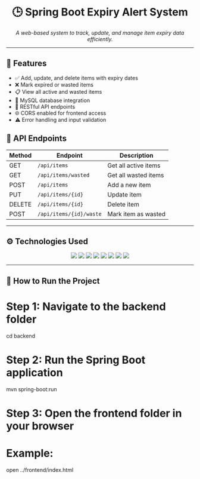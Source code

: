 <h1 align="center">🕒 Spring Boot Expiry Alert System</h1>
<p align="center"><em>A web-based system to track, update, and manage item expiry data efficiently.</em></p>

---

## 🔧 Features

- ✅ Add, update, and delete items with expiry dates  
- ❌ Mark expired or wasted items  
- 📋 View all active and wasted items  
- 💾 MySQL database integration  
- 🔗 RESTful API endpoints  
- 🌐 CORS enabled for frontend access  
- ⚠️ Error handling and input validation  


## 🔌 API Endpoints

| Method | Endpoint                | Description              |
|--------|-------------------------|--------------------------|
| GET    | `/api/items`            | Get all active items     |
| GET    | `/api/items/wasted`     | Get all wasted items     |
| POST   | `/api/items`            | Add a new item           |
| PUT    | `/api/items/{id}`       | Update item              |
| DELETE | `/api/items/{id}`       | Delete item              |
| POST   | `/api/items/{id}/waste` | Mark item as wasted      |

---

## ⚙️ Technologies Used

<div align="center">

<img src="https://img.shields.io/badge/Java-%23ED8B00?style=for-the-badge&logo=java&logoColor=white" />
<img src="https://img.shields.io/badge/Spring_Boot-%236DB33F?style=for-the-badge&logo=spring-boot&logoColor=white" />
<img src="https://img.shields.io/badge/MySQL-%2300f?style=for-the-badge&logo=mysql&logoColor=white" />
<img src="https://img.shields.io/badge/Maven-%23C71A36?style=for-the-badge&logo=apache-maven&logoColor=white" />
<img src="https://img.shields.io/badge/Lombok-%23FF8000?style=for-the-badge&logoColor=white" />
<img src="https://img.shields.io/badge/HTML5-%23E34F26?style=for-the-badge&logo=html5&logoColor=white" />
<img src="https://img.shields.io/badge/CSS3-%231572B6?style=for-the-badge&logo=css3&logoColor=white" />
<img src="https://img.shields.io/badge/JavaScript-%23F7DF1E?style=for-the-badge&logo=javascript&logoColor=black" />

</div>

---

## 🚀 How to Run the Project

# Step 1: Navigate to the backend folder
cd backend

# Step 2: Run the Spring Boot application
mvn spring-boot:run

# Step 3: Open the frontend folder in your browser
# Example:
open ../frontend/index.html



